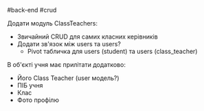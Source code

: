 #back-end #crud

Додати модуль ClassTeachers:
- Звичайний CRUD для самих класних керівників
- Додати зв'язок між users та users?
	- Pivot табличка для users (student) та users (class_teacher)

В об'єкті учня має прилітати додатково:
- Його Class Teacher (user модель?)
- ПІБ учня
- Клас
- Фото профілю
